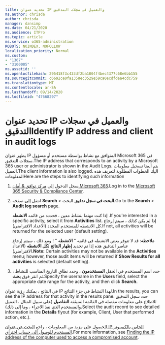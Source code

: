 ```yaml
---
title: تحديد عنوان IP والعميل في سجلات التدقيق
ms.author: chrisda
author: chrisda
manager: dansimp
ms.date: 04/21/2020
ms.audience: ITPro
ms.topic: article
ms.service: o365-administration
ROBOTS: NOINDEX, NOFOLLOW
localization_priority: Normal
ms.custom:
- "1367"
- "3100005"
ms.assetid: ''
ms.openlocfilehash: 295418f3c433df2ba1004f4bec4377c68e6bb155
ms.sourcegitcommit: c6692ce0fa1358ec3529e59ca0ecdfdea4cdc759
ms.translationtype: MT
ms.contentlocale: ar-SA
ms.lasthandoff: 09/14/2020
ms.locfileid: "47668297"
---
```

# <a name="identify-ip-address-and-client-in-audit-logs"></a><span data-ttu-id="7206d-102">تحديد عنوان IP والعميل في سجلات التدقيق</span><span class="sxs-lookup"><span data-stu-id="7206d-102">Identify IP address and client in audit logs</span></span>

<span data-ttu-id="7206d-103">يظهر عنوان IP المتوافق مع نشاط بواسطة مستخدم أو مسؤول Microsoft 365 في سجلات التدقيق.</span><span class="sxs-lookup"><span data-stu-id="7206d-103">The IP address that corresponds to an activity by a Microsoft 365 user or administrator is shown in the Audit Logs.</span></span> <span data-ttu-id="7206d-104">يتم أيضا تسجيل معلومات العميل.</span><span class="sxs-lookup"><span data-stu-id="7206d-104">The client information is also logged.</span></span> <span data-ttu-id="7206d-105">اليك الخطوات المطلوبة لتعريف هذه المعلومات</span><span class="sxs-lookup"><span data-stu-id="7206d-105">Here are the steps to identifying such information</span></span>

1. <span data-ttu-id="7206d-106">سجل الدخول إلى [مركز توافق & أمان Microsoft 365](https://protection.office.com/).</span><span class="sxs-lookup"><span data-stu-id="7206d-106">Log in to the [Microsoft 365 Security & Compliance Center](https://protection.office.com/).</span></span>

2. <span data-ttu-id="7206d-107">انتقل إلى صفحه **Search**  >  **البحث في سجل تدقيق** البحث.</span><span class="sxs-lookup"><span data-stu-id="7206d-107">Go to the **Search** > **Audit log search** page.</span></span>

   <span data-ttu-id="7206d-108">إذا كنت مهتما بنشاط معين ، فحدده من قائمه **الانشطه** .</span><span class="sxs-lookup"><span data-stu-id="7206d-108">If you're interested in a specific activity, select it from **Activities** list.</span></span> <span data-ttu-id="7206d-109">إذا لم يكن كذلك ، سيتم إرجاع كل الانشطه للمستخدم المحدد (الاعداد الافتراضي).</span><span class="sxs-lookup"><span data-stu-id="7206d-109">If not, all activities will be returned for the selected user (default setting).</span></span>

   <span data-ttu-id="7206d-110">**ملاحظه**: قد لا تتوفر بعض الانشطه في قائمه " **الانشطه** " ؛ ومع ذلك ، سيتم إرجاع عناصر التدقيق هذه إذا تم تحديد **إظهار النتائج لكل الانشطه** (الاعداد الافتراضي).</span><span class="sxs-lookup"><span data-stu-id="7206d-110">**Note**: Certain activities may not be available in the **Activities** menu; however, those audit items will be returned if **Show Results for all activities** is selected (default setting).</span></span>

3. <span data-ttu-id="7206d-111">حدد اسم المستخدم في الحقل **المستخدمون** ، وحدد نطاق التاريخ المناسب للنشاط ، ثم انقر فوق **بحث**.</span><span class="sxs-lookup"><span data-stu-id="7206d-111">Specify the username in the **Users** field, select the appropriate date range for the activity, and then click **Search**.</span></span>

<span data-ttu-id="7206d-112">في النتائج ، يمكنك رؤية عنوان IP لهذا النشاط في جزء النتائج.</span><span class="sxs-lookup"><span data-stu-id="7206d-112">In the results, you can see the IP address for that activity in the results pane.</span></span> <span data-ttu-id="7206d-113">حدد سجل التدقيق للاطلاع علي معلومات مفصله في القائمة المنبثقة **التفاصيل** (علي سبيل المثال ، العميل والمستخدم الذي نفذ الاجراء ، وما إلى ذلك).</span><span class="sxs-lookup"><span data-stu-id="7206d-113">Select the audit record to see detailed information in the **Details** flyout (for example, Client, User that performed action, etc.).</span></span>

<span data-ttu-id="7206d-114">للحصول علي مزيد من المعلومات ، راجع [البحث عن عنوان IP الخاص بالكمبيوتر المستخدم للوصول إلى حساب اختراق](https://docs.microsoft.com/microsoft-365/compliance/auditing-troubleshooting-scenarios#find-the-ip-address-of-the-computer-used-to-access-a-compromised-account).</span><span class="sxs-lookup"><span data-stu-id="7206d-114">For more information, see [Finding the IP address of the computer used to access a compromised account](https://docs.microsoft.com/microsoft-365/compliance/auditing-troubleshooting-scenarios#find-the-ip-address-of-the-computer-used-to-access-a-compromised-account).</span></span>
